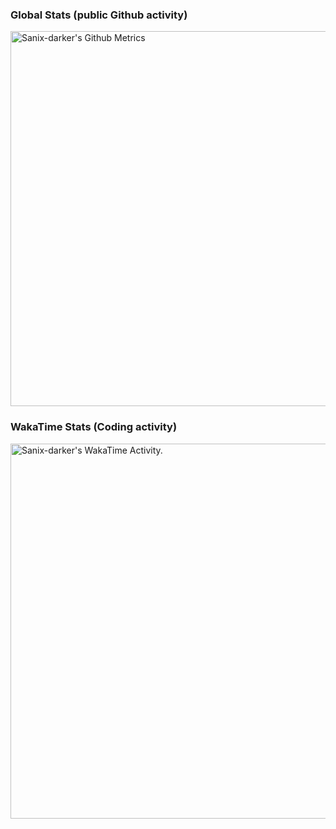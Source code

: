 ### Global Stats (public Github activity)
<p>
    <img width="600"  
         src="https://metrics.lecoq.io/sanix-darker?id=sanix-darker" 
         alt="Sanix-darker's Github Metrics"
     />
</p>

### WakaTime Stats (Coding activity)
<p>
    <a href="https://wakatime.com/@sanixdarker">
        <img width="600" src="https://github.com/sanix-darker/sanix-darker/blob/master/images/stat.svg"
             alt="Sanix-darker's WakaTime Activity."/>
    </a>
</p>
